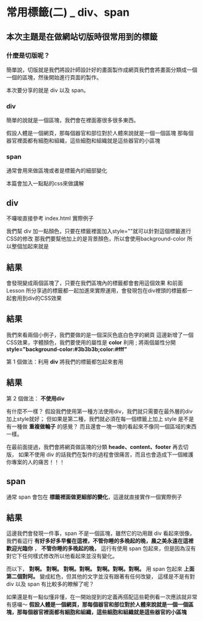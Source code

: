 # 常用標籤(二) _ div、span

## 本次主題是在做網站**切版**時很常用到的標籤

### 什麼是切版呢？
簡單說，切版就是我們將設計師設計好的畫面製作成網頁我們會將畫面分類成一個一個的區塊，然後開始進行頁面的製作。

本次要分享的就是 div 以及 span。

### div
簡單的說就是一個區塊，我們會在裡面塞很多很多東西。

假設人體是一個網頁，那每個器官和部位對於人體來說就是一個一個區塊
那每個器官裡面都有細胞和組織，這些細胞和組織就是這些器官的小區塊



### span
通常會用來做區塊或者是標籤內的細部變化

本篇會加入一點點的css來做講解


## div
不囉唆直接參考 index.html 實際例子

我們幫 div 加一點顏色，只要在標籤裡面加入style=""就可以針對這個標籤進行CSS的修改
那我們要幫他加上的是背景顏色，所以會使用background-color
所以整個加起來就是

## 結果


會發現變成兩個區塊了，只要在我們區塊內的標籤都會套用這個效果
和前面 Lesson 所分享過的標籤都一起加進來實際運用，會發現包在div裡頭的標籤都一起套用到div的CSS效果

## 結果


我們來看兩個小例子，我們要做的是一個深灰色底白色字的網頁
這邊新增了一個CSS效果，字體顏色，我們要使用的屬性是 **color**
利用 ; 將兩個屬性分開 **style="background-color:#3b3b3b;color:#fff"**

第 1 個做法：利用 **div** 將我們的標籤都包起來套用

## 結果



第 2 個做法： **不使用div**

有什麼不一樣？
假設我們使用第一種方法使用div，我們就只需要在最外層的div加上style就好；
但如果是第二種，我們就必須在每一個標籤上加上 style 是不是有一種做 **重複做輪子** 的感覺？
而且還會一塊一塊的看起來不像同一個區域的東西一樣。

在最前面提過，我們會將網頁做區塊的分類 **heade、content、footer** 再去切版，
如果不使用 div 的話我們在製作的過程會很痛苦，而且也會造成下一個維護你專案的人的痛苦！！！


## span
通常 span 會包在 **標籤裡面做更細部的變化**，這邊就直接實作一個實際例子

## 結果

這邊我們會發現一件事，span 不是一個區塊，雖然它的功用跟 div 看起來很像，
我們看這行 **有好多好多早餐在這裡，不管你睡的多晚起的晚，晨之美永遠在這裡歡迎光臨你** ，
**不管你睡的多晚起的晚，** 這行有使用 span 包起來，但是因為沒有對它下任何樣式修改所以他看起來並沒有變化。

而以下，
**對啊。 對啊。 對啊。對啊。**
**對啊。對啊。對啊。**
用 span 包起來 **上面第二個對阿。** 變成紅色，但其他的文字並沒有跟著有任何改變，
這樣是不是有對 div 以及 span 有比較多的瞭解了呢？

如果還是有一點似懂非懂，在一開始提到的定義再搭配這些範例看一次應該就非常有感囉～
**假設人體是一個網頁，那每個器官和部位對於人體來說就是一個一個區塊，那每個器官裡面都有細胞和組織，這些細胞和組織就是這些器官的小區塊**


